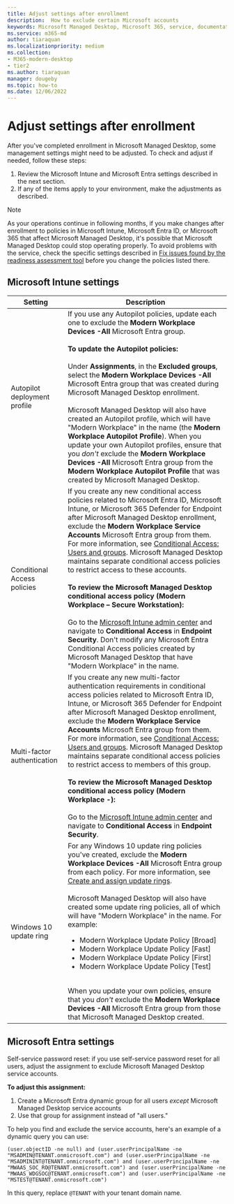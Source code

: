 ```yaml
---
title: Adjust settings after enrollment
description:  How to exclude certain Microsoft accounts
keywords: Microsoft Managed Desktop, Microsoft 365, service, documentation
ms.service: m365-md
author: tiaraquan
ms.localizationpriority: medium
ms.collection: 
- M365-modern-desktop
- tier2
ms.author: tiaraquan
manager: dougeby
ms.topic: how-to
ms.date: 12/06/2022
---
```


# Adjust settings after enrollment

After you've completed enrollment in Microsoft Managed Desktop, some management settings might need to be adjusted. To check and adjust if needed, follow these steps:

1. Review the Microsoft Intune and Microsoft Entra settings described in the next section.
2. If any of the items apply to your environment, make the adjustments as described.

> [!NOTE]
> As your operations continue in following months, if you make changes after enrollment to policies in Microsoft Intune, Microsoft Entra ID, or Microsoft 365 that affect Microsoft Managed Desktop, it's possible that Microsoft Managed Desktop could stop operating properly. To avoid problems with the service, check the specific settings described in [Fix issues found by the readiness assessment tool](../prepare/readiness-assessment-fix.md) before you change the policies listed there.

## Microsoft Intune settings

| Setting | Description |
| ------ | ------ |
| Autopilot deployment profile | If you use any Autopilot policies, update each one to exclude the **Modern Workplace Devices -All** Microsoft Entra group. <br><br> **To update the Autopilot policies:** <br><br> Under **Assignments**, in the **Excluded groups**, select the **Modern Workplace Devices -All** Microsoft Entra group that was created during Microsoft Managed Desktop enrollment. <br><br> Microsoft Managed Desktop will also have created an Autopilot profile, which will have "Modern Workplace" in the name (the **Modern Workplace Autopilot Profile**). When you update your own Autopilot profiles, ensure that you *don't* exclude the **Modern Workplace Devices -All** Microsoft Entra group from the **Modern Workplace Autopilot Profile** that was created by Microsoft Managed Desktop. |
| Conditional Access policies | If you create any new conditional access policies related to Microsoft Entra ID, Microsoft Intune, or Microsoft 365 Defender for Endpoint after Microsoft Managed Desktop enrollment, exclude the **Modern Workplace Service Accounts** Microsoft Entra group from them. For more information, see [Conditional Access: Users and groups](/azure/active-directory/conditional-access/concept-conditional-access-users-groups). Microsoft Managed Desktop maintains separate conditional access policies to restrict access to these accounts. <br><br> **To review the Microsoft Managed Desktop conditional access policy (Modern Workplace – Secure Workstation):** <br><br> Go to the [Microsoft Intune admin center](https://go.microsoft.com/fwlink/?linkid=2109431) and navigate to **Conditional Access** in **Endpoint Security**. Don't modify any Microsoft Entra Conditional Access policies created by Microsoft Managed Desktop that have "Modern Workplace" in the name. |
| Multi-factor authentication | If you create any new multi-factor authentication requirements in conditional access policies related to Microsoft Entra ID, Intune, or Microsoft 365 Defender for Endpoint after Microsoft Managed Desktop enrollment, exclude the **Modern Workplace Service Accounts** Microsoft Entra group from them. For more information, see [Conditional Access: Users and groups](/azure/active-directory/conditional-access/concept-conditional-access-users-groups). Microsoft Managed Desktop maintains separate conditional access policies to restrict access to members of this group. <br><br> **To review the Microsoft Managed Desktop conditional access policy (Modern Workplace -):** <br><br> Go to the [Microsoft Intune admin center](https://go.microsoft.com/fwlink/?linkid=2109431) and navigate to **Conditional Access** in **Endpoint Security**.
| Windows 10 update ring | For any Windows 10 update ring policies you've created, exclude the **Modern Workplace Devices -All** Microsoft Entra group from each policy. For more information, see [Create and assign update rings](/mem/intune/protect/windows-10-update-rings#create-and-assign-update-rings). <br><br> Microsoft Managed Desktop will also have created some update ring policies, all of which will have "Modern Workplace" in the name. For example: <ul><li>Modern Workplace Update Policy [Broad]</li><li>Modern Workplace Update Policy [Fast]</li><li>Modern Workplace Update Policy [First]</li><li>Modern Workplace Update Policy [Test]</li></ul> <br>When you update your own policies, ensure that you *don't* exclude the **Modern Workplace Devices -All** Microsoft Entra group from those that Microsoft Managed Desktop created. |

<a name='azure-active-directory-settings'></a>

## Microsoft Entra settings

Self-service password reset: if you use self-service password reset for all users, adjust the assignment to exclude Microsoft Managed Desktop service accounts.

**To adjust this assignment:**

1. Create a Microsoft Entra dynamic group for all users *except* Microsoft Managed Desktop service accounts
1. Use that group for assignment instead of "all users."

To help you find and exclude the service accounts, here's an example of a dynamic query you can use:

```Console
(user.objectID -ne null) and (user.userPrincipalName -ne "MSADMIN@TENANT.onmicrosoft.com") and (user.userPrincipalName -ne "MSADMININT@TENANT.onmicrosoft.com") and (user.userPrincipalName -ne "MWAAS_SOC_RO@TENANT.onmicrosoft.com") and (user.userPrincipalName -ne "MWAAS_WDGSOC@TENANT.onmicrosoft.com") and (user.userPrincipalName -ne "MSTEST@TENANT.onmicrosoft.com")
```

In this query, replace `@TENANT` with your tenant domain name.
